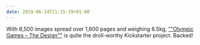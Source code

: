```yaml
---
date: 2019-06-24T21:15:19+01:00
---
```


With 6,500 images spread over 1,600 pages and weighing 6.5kg, [""Olympic Games – The Design""](https://www.kickstarter.com/projects/olympicgamesdesign/olympic-games-the-design) is quite the droll-worthy Kickstarter project. Backed!
